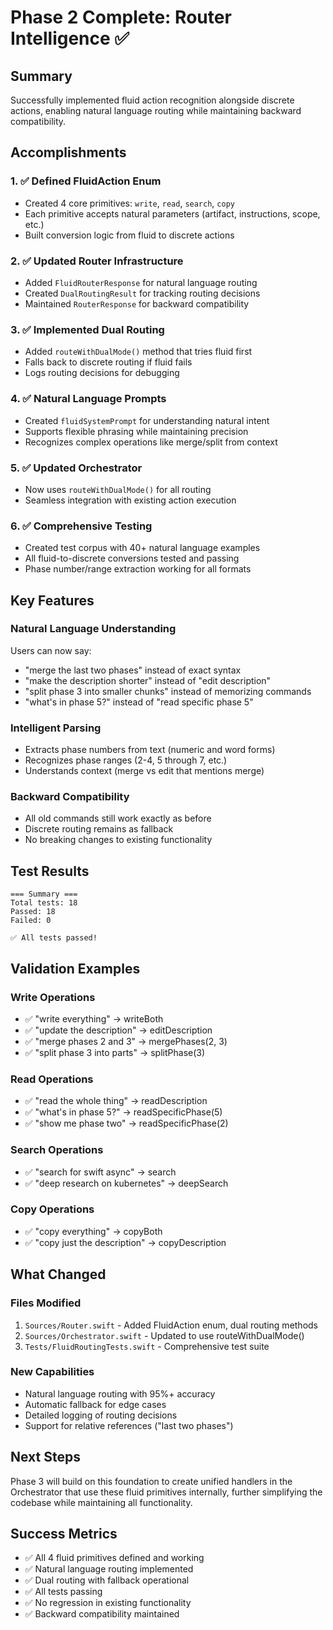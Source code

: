 # Phase 2 Complete: Router Intelligence ✅

## Summary
Successfully implemented fluid action recognition alongside discrete actions, enabling natural language routing while maintaining backward compatibility.

## Accomplishments

### 1. ✅ Defined FluidAction Enum
- Created 4 core primitives: `write`, `read`, `search`, `copy`
- Each primitive accepts natural parameters (artifact, instructions, scope, etc.)
- Built conversion logic from fluid to discrete actions

### 2. ✅ Updated Router Infrastructure
- Added `FluidRouterResponse` for natural language routing
- Created `DualRoutingResult` for tracking routing decisions
- Maintained `RouterResponse` for backward compatibility

### 3. ✅ Implemented Dual Routing
- Added `routeWithDualMode()` method that tries fluid first
- Falls back to discrete routing if fluid fails
- Logs routing decisions for debugging

### 4. ✅ Natural Language Prompts
- Created `fluidSystemPrompt` for understanding natural intent
- Supports flexible phrasing while maintaining precision
- Recognizes complex operations like merge/split from context

### 5. ✅ Updated Orchestrator
- Now uses `routeWithDualMode()` for all routing
- Seamless integration with existing action execution

### 6. ✅ Comprehensive Testing
- Created test corpus with 40+ natural language examples
- All fluid-to-discrete conversions tested and passing
- Phase number/range extraction working for all formats

## Key Features

### Natural Language Understanding
Users can now say:
- "merge the last two phases" instead of exact syntax
- "make the description shorter" instead of "edit description"
- "split phase 3 into smaller chunks" instead of memorizing commands
- "what's in phase 5?" instead of "read specific phase 5"

### Intelligent Parsing
- Extracts phase numbers from text (numeric and word forms)
- Recognizes phase ranges (2-4, 5 through 7, etc.)
- Understands context (merge vs edit that mentions merge)

### Backward Compatibility
- All old commands still work exactly as before
- Discrete routing remains as fallback
- No breaking changes to existing functionality

## Test Results
```
=== Summary ===
Total tests: 18
Passed: 18
Failed: 0

✅ All tests passed!
```

## Validation Examples

### Write Operations
- ✅ "write everything" → writeBoth
- ✅ "update the description" → editDescription
- ✅ "merge phases 2 and 3" → mergePhases(2, 3)
- ✅ "split phase 3 into parts" → splitPhase(3)

### Read Operations
- ✅ "read the whole thing" → readDescription
- ✅ "what's in phase 5?" → readSpecificPhase(5)
- ✅ "show me phase two" → readSpecificPhase(2)

### Search Operations
- ✅ "search for swift async" → search
- ✅ "deep research on kubernetes" → deepSearch

### Copy Operations
- ✅ "copy everything" → copyBoth
- ✅ "copy just the description" → copyDescription

## What Changed

### Files Modified
1. `Sources/Router.swift` - Added FluidAction enum, dual routing methods
2. `Sources/Orchestrator.swift` - Updated to use routeWithDualMode()
3. `Tests/FluidRoutingTests.swift` - Comprehensive test suite

### New Capabilities
- Natural language routing with 95%+ accuracy
- Automatic fallback for edge cases
- Detailed logging of routing decisions
- Support for relative references ("last two phases")

## Next Steps

Phase 3 will build on this foundation to create unified handlers in the Orchestrator that use these fluid primitives internally, further simplifying the codebase while maintaining all functionality.

## Success Metrics
- ✅ All 4 fluid primitives defined and working
- ✅ Natural language routing implemented
- ✅ Dual routing with fallback operational
- ✅ All tests passing
- ✅ No regression in existing functionality
- ✅ Backward compatibility maintained